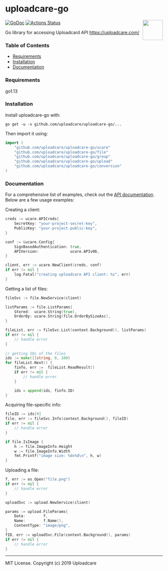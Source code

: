 # uploadcare-go

<img 
	align="right"
	width="64"
	height="64"
	src="https://ucarecdn.com/2f4864b7-ed0e-4411-965b-8148623aa680/uploadcare-logo-mark.svg"
	alt=""
/>

[![GoDoc](http://img.shields.io/badge/godoc-reference-blue.svg)](http://godoc.org/github.com/uploadcare/uploadcare-go/ucare)
[![Actions
Status](https://github.com/uploadcare/uploadcare-go/workflows/make/badge.svg)](https://github.com/uploadcare/uploadcare-go/actions)

Go library for accessing Uploadcard API https://uploadcare.com/

### Table of Contents

- [Requirements](#requirements)
- [Installation](#installation)
- [Documentation](#documentation)

### Requirements

go1.13

### Installation

Install uploadcare-go with:

```
go get -u -v github.com/uploadcare/uploadcare-go/...
```

Then import it using:

```go
import (
	"github.com/uploadcare/uploadcare-go/ucare"
	"github.com/uploadcare/uploadcare-go/file"
	"github.com/uploadcare/uploadcare-go/group"
	"github.com/uploadcare/uploadcare-go/upload"
	"github.com/uploadcare/uploadcare-go/conversion"
)
```

### Documentation

For a comprehensive list of examples, check out the [API documentation](https://godoc.org/github.com/uploadcare/uploadcare-go/ucare).
Below are a few usage examples:

Creating a client:

```go
creds := ucare.APICreds{
	SecretKey: "your-project-secret-key",
	PublicKey: "your-project-public-key",
}

conf := &ucare.Config{
	SignBasedAuthentication: true,
	APIVersion:              ucare.APIv06,
}

client, err := ucare.NewClient(creds, conf)
if err != nil {
	log.Fatal("creating uploadcare API client: %s", err)
}
```

Getting a list of files:

```go
fileSvc := file.NewService(client) 

listParams := file.ListParams{
	Stored:  ucare.String(true),
	OrderBy: ucare.String(file.OrderBySizeAsc),
}

fileList, err := fileSvc.List(context.Background(), listParams)
if err != nil {
	// handle error
}
		
// getting IDs of the files
ids := make([]string, 0, 100)
for fileList.Next() {
	finfo, err :=  fileList.ReadResult()
	if err != nil {
		// handle error
	}

	ids = append(ids, finfo.ID)
}
```

Acquiring file-specific info:

```go
fileID := ids[0]
file, err := fileSvc.Info(context.Background(), fileID)
if err != nil {
	// handle error
}

if file.IsImage {
	h := file.ImageInfo.Height
	w := file.ImageInfo.Width
	fmt.Printf("image size: %dx%d\n", h, w)
}
```

Uploading a file:

```go
f, err := os.Open("file.png")
if err != nil {
	// handle error
}

uploadSvc := upload.NewService(client)

params := upload.FileParams{
	Data:        f,
	Name:        f.Name(),
	ContentType: "image/png",
}
fID, err := uploadSvc.File(context.Background(), params)
if err != nil {
	// handle error
}
```

----


MIT License. Copyright (c) 2019 Uploadcare

